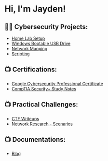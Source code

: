 <h1>Hi, I'm Jayden! <br>

<h2>👨‍💻 Cybersecurity Projects:</h2>

- [Home Lab Setup](https://github.com/jaydenxjayden/VM-Home-Lab-Setup)
- [Windows Bootable USB Drive](https://github.com/projecturl)
- [Network Mapping](https://github.com/jaydenxjayden/Network-Mapping)
- [Scripting](https://github.com/projecturl)

<h2>📺 Certifications:</h2>

- [Google Cybersecurity Professional Certificate](https://github.com/projecturl)
- [CompTIA Security+ Study Notes](https://github.com/projecturl)

<h2>📺 Practical Challenges:</h2>

- [CTF Writeups](https://github.com/projecturl)
- [Network Research - Scenarios](https://github.com/projecturl)

<h2>📺 Documentations:</h2>

- [Blog](https://github.com/projecturl)



